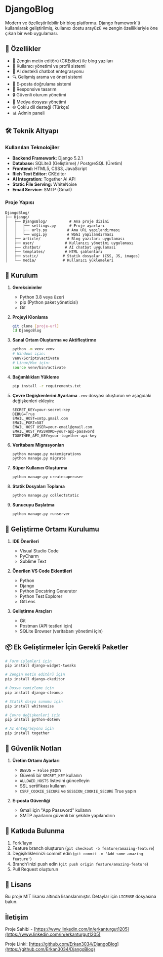 # DjangoBlog

Modern ve özelleştirilebilir bir blog platformu. Django framework'ü kullanılarak geliştirilmiş, kullanıcı dostu arayüzü ve zengin özellikleriyle öne çıkan bir web uygulaması.

## 🚀 Özellikler

- 📝 Zengin metin editörü (CKEditor) ile blog yazıları
- 👤 Kullanıcı yönetimi ve profil sistemi
- 🤖 AI destekli chatbot entegrasyonu
- 🔍 Gelişmiş arama ve öneri sistemi
- 📧 E-posta doğrulama sistemi
- 📱 Responsive tasarım
- 🔒 Güvenli oturum yönetimi
- 📸 Medya dosyası yönetimi
- 🌐 Çoklu dil desteği (Türkçe)
- 📊 Admin paneli

## 🛠️ Teknik Altyapı

### Kullanılan Teknolojiler

- **Backend Framework:** Django 5.2.1
- **Database:** SQLite3 (Geliştirme) / PostgreSQL (Üretim)
- **Frontend:** HTML5, CSS3, JavaScript
- **Rich Text Editor:** CKEditor
- **AI Integration:** Together AI API
- **Static File Serving:** WhiteNoise
- **Email Service:** SMTP (Gmail)

### Proje Yapısı

```
DjangoBlog/
├── Django/
│   ├── DjangoBlog/          # Ana proje dizini
│   │   ├── settings.py      # Proje ayarları
│   │   ├── urls.py         # Ana URL yapılandırması
│   │   └── wsgi.py         # WSGI yapılandırması
│   ├── article/            # Blog yazıları uygulaması
│   ├── user/              # Kullanıcı yönetimi uygulaması
│   ├── chatbot/           # AI chatbot uygulaması
│   ├── templates/         # HTML şablonları
│   ├── static/           # Statik dosyalar (CSS, JS, images)
│   └── media/            # Kullanıcı yüklemeleri
```

## 🚀 Kurulum

1. **Gereksinimler**
   - Python 3.8 veya üzeri
   - pip (Python paket yöneticisi)
   - Git

2. **Projeyi Klonlama**
   ```bash
   git clone [proje-url]
   cd DjangoBlog
   ```

3. **Sanal Ortam Oluşturma ve Aktifleştirme**
   ```bash
   python -m venv venv
   # Windows için:
   venv\Scripts\activate
   # Linux/Mac için:
   source venv/bin/activate
   ```

4. **Bağımlılıkları Yükleme**
   ```bash
   pip install -r requirements.txt
   ```

5. **Çevre Değişkenlerini Ayarlama**
   `.env` dosyası oluşturun ve aşağıdaki değişkenleri ekleyin:
   ```
   SECRET_KEY=your-secret-key
   DEBUG=True
   EMAIL_HOST=smtp.gmail.com
   EMAIL_PORT=587
   EMAIL_HOST_USER=your-email@gmail.com
   EMAIL_HOST_PASSWORD=your-app-password
   TOGETHER_API_KEY=your-together-api-key
   ```

6. **Veritabanı Migrasyonları**
   ```bash
   python manage.py makemigrations
   python manage.py migrate
   ```

7. **Süper Kullanıcı Oluşturma**
   ```bash
   python manage.py createsuperuser
   ```

8. **Statik Dosyaları Toplama**
   ```bash
   python manage.py collectstatic
   ```

9. **Sunucuyu Başlatma**
   ```bash
   python manage.py runserver
   ```

## 🔧 Geliştirme Ortamı Kurulumu

1. **IDE Önerileri**
   - Visual Studio Code
   - PyCharm
   - Sublime Text

2. **Önerilen VS Code Eklentileri**
   - Python
   - Django
   - Python Docstring Generator
   - Python Test Explorer
   - GitLens

3. **Geliştirme Araçları**
   - Git
   - Postman (API testleri için)
   - SQLite Browser (veritabanı yönetimi için)

## 📦 Ek Geliştirmeler İçin Gerekli Paketler

```bash
# Form işlemleri için
pip install django-widget-tweaks

# Zengin metin editörü için
pip install django-ckeditor

# Dosya temizleme için
pip install django-cleanup

# Statik dosya sunumu için
pip install whitenoise

# Çevre değişkenleri için
pip install python-dotenv

# AI entegrasyonu için
pip install together
```

## 🔐 Güvenlik Notları

1. **Üretim Ortamı Ayarları**
   - `DEBUG = False` yapın
   - Güvenli bir `SECRET_KEY` kullanın
   - `ALLOWED_HOSTS` listesini güncelleyin
   - SSL sertifikası kullanın
   - `CSRF_COOKIE_SECURE` ve `SESSION_COOKIE_SECURE` True yapın

2. **E-posta Güvenliği**
   - Gmail için "App Password" kullanın
   - SMTP ayarlarını güvenli bir şekilde yapılandırın

## 🤝 Katkıda Bulunma

1. Fork'layın
2. Feature branch oluşturun (`git checkout -b feature/amazing-feature`)
3. Değişikliklerinizi commit edin (`git commit -m 'Add some amazing feature'`)
4. Branch'inizi push edin (`git push origin feature/amazing-feature`)
5. Pull Request oluşturun

## 📝 Lisans

Bu proje MIT lisansı altında lisanslanmıştır. Detaylar için `LICENSE` dosyasına bakın.

## İletişim

Proje Sahibi - [https://www.linkedin.com/in/erkanturgut1205](https://www.linkedin.com/in/erkanturgut1205)

Proje Linki: [https://github.com/Erkan3034/DjangoBlog](https://github.com/Erkan3034/DjangoBlog) 